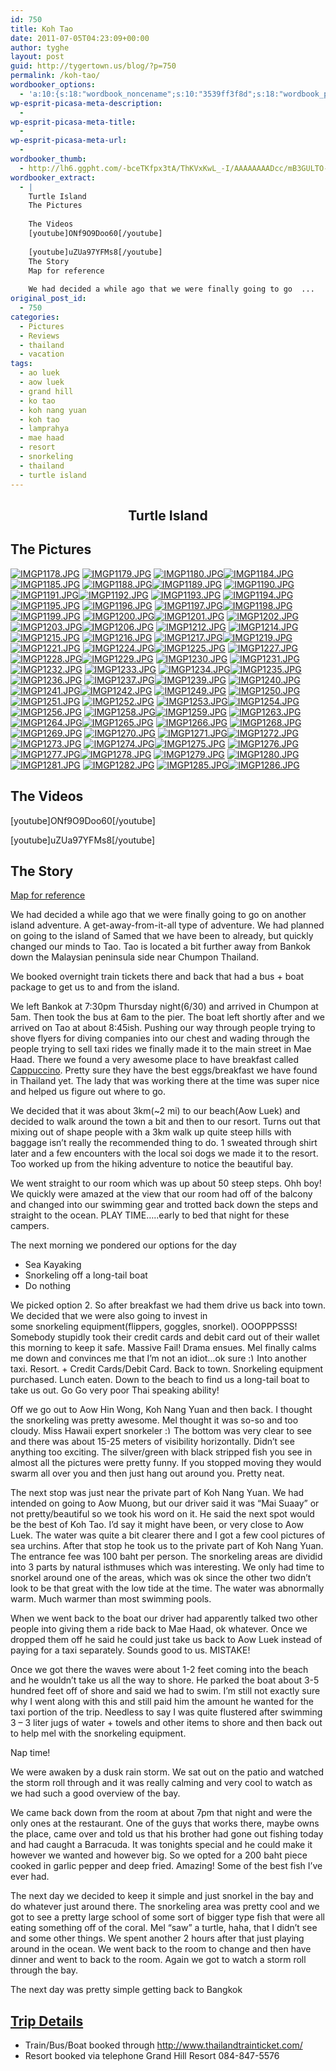 ```yaml
---
id: 750
title: Koh Tao
date: 2011-07-05T04:23:09+00:00
author: tyghe
layout: post
guid: http://tygertown.us/blog/?p=750
permalink: /koh-tao/
wordbooker_options:
  - 'a:10:{s:18:"wordbook_noncename";s:10:"3539ff3f8d";s:18:"wordbook_page_post";s:4:"-100";s:18:"wordbook_orandpage";s:1:"2";s:23:"wordbook_default_author";s:1:"2";s:23:"wordbook_extract_length";s:3:"256";s:19:"wordbook_actionlink";s:3:"300";s:26:"wordbooker_publish_default";s:2:"on";s:18:"wordbook_attribute";s:31:"Posted a new post on their blog";s:29:"wordbooker_status_update_text";s:35:": New blog post :  %title% - %link%";s:20:"wordbook_comment_get";s:2:"on";}'
wp-esprit-picasa-meta-description:
  - 
wp-esprit-picasa-meta-title:
  - 
wp-esprit-picasa-meta-url:
  - 
wordbooker_thumb:
  - http://lh6.ggpht.com/-bceTKfpx3tA/ThKVxKwL_-I/AAAAAAAADcc/mB3GULTO-18/s200/IMGP1178.JPG
wordbooker_extract:
  - |
    Turtle Island
    The Pictures
                                                       
    The Videos
    [youtube]ONf9O9Doo60[/youtube]
    
    [youtube]uZUa97YFMs8[/youtube]
    The Story
    Map for reference
    
    We had decided a while ago that we were finally going to go  ...
original_post_id:
  - 750
categories:
  - Pictures
  - Reviews
  - thailand
  - vacation
tags:
  - ao luek
  - aow luek
  - grand hill
  - ko tao
  - koh nang yuan
  - koh tao
  - lamprahya
  - mae haad
  - resort
  - snorkeling
  - thailand
  - turtle island
---
```

<h2 style="text-align:center;">
  Turtle Island
</h2>

## <!--more-->The Pictures

<a href="http://lh6.ggpht.com/-bceTKfpx3tA/ThKVxKwL_-I/AAAAAAAADcc/mB3GULTO-18/s800/IMGP1178.JPG" rel="lightbox[750]"><img src="http://lh6.ggpht.com/-bceTKfpx3tA/ThKVxKwL_-I/AAAAAAAADcc/mB3GULTO-18/s200/IMGP1178.JPG" alt="IMGP1178.JPG" /></a> <a href="http://lh6.ggpht.com/-xoaSetFveC0/ThKVy5YcV_I/AAAAAAAADcg/PUqMH1MGfDw/s800/IMGP1179.JPG" rel="lightbox[750]"><img src="http://lh6.ggpht.com/-xoaSetFveC0/ThKVy5YcV_I/AAAAAAAADcg/PUqMH1MGfDw/s200/IMGP1179.JPG" alt="IMGP1179.JPG" /></a> <a href="http://lh6.ggpht.com/-B4yRJsiSP8E/ThKV0Y0qgKI/AAAAAAAADck/GSC8k-hS6Es/s800/IMGP1180.JPG" rel="lightbox[750]"><img src="http://lh6.ggpht.com/-B4yRJsiSP8E/ThKV0Y0qgKI/AAAAAAAADck/GSC8k-hS6Es/s200/IMGP1180.JPG" alt="IMGP1180.JPG" /></a><a href="http://lh5.ggpht.com/-dSz9sS_xfQc/ThKV1-RjsdI/AAAAAAAADco/fUA4frMwHjM/s800/IMGP1184.JPG" rel="lightbox[750]"><img src="http://lh5.ggpht.com/-dSz9sS_xfQc/ThKV1-RjsdI/AAAAAAAADco/fUA4frMwHjM/s200/IMGP1184.JPG" alt="IMGP1184.JPG" /></a> <a href="http://lh5.ggpht.com/-DZ1bJVdlNAA/ThKV2o7kKjI/AAAAAAAADcs/NWS45hRpAVQ/s800/IMGP1185.JPG" rel="lightbox[750]"><img src="http://lh5.ggpht.com/-DZ1bJVdlNAA/ThKV2o7kKjI/AAAAAAAADcs/NWS45hRpAVQ/s200/IMGP1185.JPG" alt="IMGP1185.JPG" /></a> <a href="http://lh5.ggpht.com/-gby9V8wnm-4/ThKV3iSUvvI/AAAAAAAADcw/o3gYe6vybtY/s800/IMGP1188.JPG" rel="lightbox[750]"><img src="http://lh5.ggpht.com/-gby9V8wnm-4/ThKV3iSUvvI/AAAAAAAADcw/o3gYe6vybtY/s200/IMGP1188.JPG" alt="IMGP1188.JPG" /></a><a href="http://lh3.ggpht.com/-88eFvcSjsOw/ThKV4bd7TOI/AAAAAAAADc0/xIZVgyH_-VQ/s800/IMGP1189.JPG" rel="lightbox[750]"><img src="http://lh3.ggpht.com/-88eFvcSjsOw/ThKV4bd7TOI/AAAAAAAADc0/xIZVgyH_-VQ/s200/IMGP1189.JPG" alt="IMGP1189.JPG" /></a> <a href="http://lh4.ggpht.com/-1ooof13sLIc/ThKV5EZp6_I/AAAAAAAADc4/zlx-WeggrmI/s800/IMGP1190.JPG" rel="lightbox[750]"><img src="http://lh4.ggpht.com/-1ooof13sLIc/ThKV5EZp6_I/AAAAAAAADc4/zlx-WeggrmI/s200/IMGP1190.JPG" alt="IMGP1190.JPG" /></a> <a href="http://lh6.ggpht.com/-lpHU0Wfq2pE/ThKV5mjx1yI/AAAAAAAADc8/9OHJ3DOWrDk/s800/IMGP1191.JPG" rel="lightbox[750]"><img src="http://lh6.ggpht.com/-lpHU0Wfq2pE/ThKV5mjx1yI/AAAAAAAADc8/9OHJ3DOWrDk/s200/IMGP1191.JPG" alt="IMGP1191.JPG" /></a><a href="http://lh5.ggpht.com/-11KdxI11bwg/ThKV6ZJJIeI/AAAAAAAADdA/WWz5ZE3cAk8/s800/IMGP1192.JPG" rel="lightbox[750]"><img src="http://lh5.ggpht.com/-11KdxI11bwg/ThKV6ZJJIeI/AAAAAAAADdA/WWz5ZE3cAk8/s200/IMGP1192.JPG" alt="IMGP1192.JPG" /></a> <a href="http://lh4.ggpht.com/-qZIYnTrecVM/ThKV7HiNnsI/AAAAAAAADdE/8MDHtIydKw4/s800/IMGP1193.JPG" rel="lightbox[750]"><img src="http://lh4.ggpht.com/-qZIYnTrecVM/ThKV7HiNnsI/AAAAAAAADdE/8MDHtIydKw4/s200/IMGP1193.JPG" alt="IMGP1193.JPG" /></a> <a href="http://lh5.ggpht.com/-w4z6faEomQg/ThKV7iEgkRI/AAAAAAAADdI/EFnRmZQHW1M/s800/IMGP1194.JPG" rel="lightbox[750]"><img src="http://lh5.ggpht.com/-w4z6faEomQg/ThKV7iEgkRI/AAAAAAAADdI/EFnRmZQHW1M/s200/IMGP1194.JPG" alt="IMGP1194.JPG" /></a><a href="http://lh3.ggpht.com/-vr4dIVLhHCA/ThKV8NGIP7I/AAAAAAAADdM/Of7PnBa1ogI/s800/IMGP1195.JPG" rel="lightbox[750]"><img src="http://lh3.ggpht.com/-vr4dIVLhHCA/ThKV8NGIP7I/AAAAAAAADdM/Of7PnBa1ogI/s200/IMGP1195.JPG" alt="IMGP1195.JPG" /></a> <a href="http://lh6.ggpht.com/-pUIVgwObzJs/ThKV9rspMrI/AAAAAAAADdQ/MAAQ3jhX-Xg/s800/IMGP1196.JPG" rel="lightbox[750]"><img src="http://lh6.ggpht.com/-pUIVgwObzJs/ThKV9rspMrI/AAAAAAAADdQ/MAAQ3jhX-Xg/s200/IMGP1196.JPG" alt="IMGP1196.JPG" /></a> <a href="http://lh4.ggpht.com/-piN51lKJ4tU/ThKV-ReYzVI/AAAAAAAADdU/-eCuiFMqrYs/s800/IMGP1197.JPG" rel="lightbox[750]"><img src="http://lh4.ggpht.com/-piN51lKJ4tU/ThKV-ReYzVI/AAAAAAAADdU/-eCuiFMqrYs/s200/IMGP1197.JPG" alt="IMGP1197.JPG" /></a><a href="http://lh4.ggpht.com/-gNkQWcAZitY/ThKV_FG1umI/AAAAAAAADdY/tDE1bmyh8-U/s800/IMGP1198.JPG" rel="lightbox[750]"><img src="http://lh4.ggpht.com/-gNkQWcAZitY/ThKV_FG1umI/AAAAAAAADdY/tDE1bmyh8-U/s200/IMGP1198.JPG" alt="IMGP1198.JPG" /></a> <a href="http://lh6.ggpht.com/-nOgpnNyefv8/ThKV_vwh2vI/AAAAAAAADdc/AC5s9c7mhlE/s800/IMGP1199.JPG" rel="lightbox[750]"><img src="http://lh6.ggpht.com/-nOgpnNyefv8/ThKV_vwh2vI/AAAAAAAADdc/AC5s9c7mhlE/s200/IMGP1199.JPG" alt="IMGP1199.JPG" /></a> <a href="http://lh6.ggpht.com/-dwtzJMEYL8g/ThKWAhlVGlI/AAAAAAAADdg/y7OzNNszhhU/s800/IMGP1200.JPG" rel="lightbox[750]"><img src="http://lh6.ggpht.com/-dwtzJMEYL8g/ThKWAhlVGlI/AAAAAAAADdg/y7OzNNszhhU/s200/IMGP1200.JPG" alt="IMGP1200.JPG" /></a><a href="http://lh3.ggpht.com/-thKIIot7G3Q/ThKWBNs4cLI/AAAAAAAADdk/ffTQSDaU-eE/s800/IMGP1201.JPG" rel="lightbox[750]"><img src="http://lh3.ggpht.com/-thKIIot7G3Q/ThKWBNs4cLI/AAAAAAAADdk/ffTQSDaU-eE/s200/IMGP1201.JPG" alt="IMGP1201.JPG" /></a> <a href="http://lh3.ggpht.com/-8JONgr4SPc0/ThKWB-AJ0YI/AAAAAAAADdo/v_xOy_mfhbo/s800/IMGP1202.JPG" rel="lightbox[750]"><img src="http://lh3.ggpht.com/-8JONgr4SPc0/ThKWB-AJ0YI/AAAAAAAADdo/v_xOy_mfhbo/s200/IMGP1202.JPG" alt="IMGP1202.JPG" /></a> <a href="http://lh4.ggpht.com/-m5O3mH0MMRM/ThKWC_YmFzI/AAAAAAAADds/0UvMbe7QLig/s800/IMGP1203.JPG" rel="lightbox[750]"><img src="http://lh4.ggpht.com/-m5O3mH0MMRM/ThKWC_YmFzI/AAAAAAAADds/0UvMbe7QLig/s200/IMGP1203.JPG" alt="IMGP1203.JPG" /></a><a href="http://lh6.ggpht.com/-JViq59mz0ZE/ThKWEWeKuOI/AAAAAAAADd0/txl6KV7RtBI/s800/IMGP1206.JPG" rel="lightbox[750]"><img src="http://lh6.ggpht.com/-JViq59mz0ZE/ThKWEWeKuOI/AAAAAAAADd0/txl6KV7RtBI/s200/IMGP1206.JPG" alt="IMGP1206.JPG" /></a> <a href="http://lh4.ggpht.com/-B0Hh9JjM2QI/ThKWFhqbCLI/AAAAAAAADd4/LbXWI3BIgAY/s800/IMGP1212.JPG" rel="lightbox[750]"><img src="http://lh4.ggpht.com/-B0Hh9JjM2QI/ThKWFhqbCLI/AAAAAAAADd4/LbXWI3BIgAY/s200/IMGP1212.JPG" alt="IMGP1212.JPG" /></a> <a href="http://lh5.ggpht.com/-6YOjA_2-0g4/ThKWGcRp4EI/AAAAAAAADd8/aVQOLGDpj9A/s800/IMGP1214.JPG" rel="lightbox[750]"><img src="http://lh5.ggpht.com/-6YOjA_2-0g4/ThKWGcRp4EI/AAAAAAAADd8/aVQOLGDpj9A/s200/IMGP1214.JPG" alt="IMGP1214.JPG" /></a><a href="http://lh6.ggpht.com/-dyamUguWhpk/ThKWHM7_rOI/AAAAAAAADeA/UaIdT8EeKO8/s800/IMGP1215.JPG" rel="lightbox[750]"><img src="http://lh6.ggpht.com/-dyamUguWhpk/ThKWHM7_rOI/AAAAAAAADeA/UaIdT8EeKO8/s200/IMGP1215.JPG" alt="IMGP1215.JPG" /></a> <a href="http://lh3.ggpht.com/-OqWVEB3fiAo/ThKWHhC2hTI/AAAAAAAADeE/zOtZKr_zqZY/s800/IMGP1216.JPG" rel="lightbox[750]"><img src="http://lh3.ggpht.com/-OqWVEB3fiAo/ThKWHhC2hTI/AAAAAAAADeE/zOtZKr_zqZY/s200/IMGP1216.JPG" alt="IMGP1216.JPG" /></a> <a href="http://lh6.ggpht.com/-Va08_1ML7ww/ThKWIavGgtI/AAAAAAAADeI/-6GMV0yJTHo/s800/IMGP1217.JPG" rel="lightbox[750]"><img src="http://lh6.ggpht.com/-Va08_1ML7ww/ThKWIavGgtI/AAAAAAAADeI/-6GMV0yJTHo/s200/IMGP1217.JPG" alt="IMGP1217.JPG" /></a><a href="http://lh4.ggpht.com/-5NbrIGuVGzk/ThKWJONJANI/AAAAAAAADeM/nDIY8CJClU4/s800/IMGP1219.JPG" rel="lightbox[750]"><img src="http://lh4.ggpht.com/-5NbrIGuVGzk/ThKWJONJANI/AAAAAAAADeM/nDIY8CJClU4/s200/IMGP1219.JPG" alt="IMGP1219.JPG" /></a> <a href="http://lh3.ggpht.com/-sCZXAnBYu8w/ThKWJs4K8lI/AAAAAAAADeQ/8MyWUfRGSRE/s800/IMGP1221.JPG" rel="lightbox[750]"><img src="http://lh3.ggpht.com/-sCZXAnBYu8w/ThKWJs4K8lI/AAAAAAAADeQ/8MyWUfRGSRE/s200/IMGP1221.JPG" alt="IMGP1221.JPG" /></a> <a href="http://lh5.ggpht.com/-Eiwiw3T88qc/ThKWKQvNWsI/AAAAAAAADeU/JtKW8_szPeM/s800/IMGP1224.JPG" rel="lightbox[750]"><img src="http://lh5.ggpht.com/-Eiwiw3T88qc/ThKWKQvNWsI/AAAAAAAADeU/JtKW8_szPeM/s200/IMGP1224.JPG" alt="IMGP1224.JPG" /></a><a href="http://lh4.ggpht.com/-qCwhw-0SeL4/ThKWLSNE9LI/AAAAAAAADeY/o4vJOlB80qI/s800/IMGP1225.JPG" rel="lightbox[750]"><img src="http://lh4.ggpht.com/-qCwhw-0SeL4/ThKWLSNE9LI/AAAAAAAADeY/o4vJOlB80qI/s200/IMGP1225.JPG" alt="IMGP1225.JPG" /></a> <a href="http://lh3.ggpht.com/-dQLn1kuQZts/ThKWMETknCI/AAAAAAAADec/RrQ-HcYz4lY/s800/IMGP1227.JPG" rel="lightbox[750]"><img src="http://lh3.ggpht.com/-dQLn1kuQZts/ThKWMETknCI/AAAAAAAADec/RrQ-HcYz4lY/s200/IMGP1227.JPG" alt="IMGP1227.JPG" /></a> <a href="http://lh6.ggpht.com/-77NUwg9urq0/ThKWNEvXOwI/AAAAAAAADeg/RNU5N4NyHEw/s800/IMGP1228.JPG" rel="lightbox[750]"><img src="http://lh6.ggpht.com/-77NUwg9urq0/ThKWNEvXOwI/AAAAAAAADeg/RNU5N4NyHEw/s200/IMGP1228.JPG" alt="IMGP1228.JPG" /></a><a href="http://lh6.ggpht.com/-lyWvf9QJ2lE/ThKWOPzXIlI/AAAAAAAADek/OAXPJJbW-7Q/s800/IMGP1229.JPG" rel="lightbox[750]"><img src="http://lh6.ggpht.com/-lyWvf9QJ2lE/ThKWOPzXIlI/AAAAAAAADek/OAXPJJbW-7Q/s200/IMGP1229.JPG" alt="IMGP1229.JPG" /></a> <a href="http://lh5.ggpht.com/-MuivD0eS3Wk/ThKXYeXx82I/AAAAAAAADes/-Y2xBxXHUwo/s800/IMGP1230.JPG" rel="lightbox[750]"><img src="http://lh5.ggpht.com/-MuivD0eS3Wk/ThKXYeXx82I/AAAAAAAADes/-Y2xBxXHUwo/s200/IMGP1230.JPG" alt="IMGP1230.JPG" /></a> <a href="http://lh6.ggpht.com/-kNsemYTPT_M/ThKYbTYiajI/AAAAAAAADe0/7GYkhm7e74I/s800/IMGP1231.JPG" rel="lightbox[750]"><img src="http://lh6.ggpht.com/-kNsemYTPT_M/ThKYbTYiajI/AAAAAAAADe0/7GYkhm7e74I/s200/IMGP1231.JPG" alt="IMGP1231.JPG" /></a><a href="http://lh5.ggpht.com/-EnogN08E7Lw/ThKYcsLgP9I/AAAAAAAADe4/tAq3ub5fWVE/s800/IMGP1232.JPG" rel="lightbox[750]"><img src="http://lh5.ggpht.com/-EnogN08E7Lw/ThKYcsLgP9I/AAAAAAAADe4/tAq3ub5fWVE/s200/IMGP1232.JPG" alt="IMGP1232.JPG" /></a> <a href="http://lh4.ggpht.com/-mUzjmJR9G3o/ThKYdmqPuyI/AAAAAAAADe8/WToQkgVUTvU/s800/IMGP1233.JPG" rel="lightbox[750]"><img src="http://lh4.ggpht.com/-mUzjmJR9G3o/ThKYdmqPuyI/AAAAAAAADe8/WToQkgVUTvU/s200/IMGP1233.JPG" alt="IMGP1233.JPG" /></a> <a href="http://lh5.ggpht.com/-tAC9JoUjjUw/ThKYef65WnI/AAAAAAAADfA/ehuzA7-ZZUk/s800/IMGP1234.JPG" rel="lightbox[750]"><img src="http://lh5.ggpht.com/-tAC9JoUjjUw/ThKYef65WnI/AAAAAAAADfA/ehuzA7-ZZUk/s200/IMGP1234.JPG" alt="IMGP1234.JPG" /></a><a href="http://lh5.ggpht.com/-pbJoXNe_wyg/ThKYe_2ve3I/AAAAAAAADfE/oGptFMYojSg/s800/IMGP1235.JPG" rel="lightbox[750]"><img src="http://lh5.ggpht.com/-pbJoXNe_wyg/ThKYe_2ve3I/AAAAAAAADfE/oGptFMYojSg/s200/IMGP1235.JPG" alt="IMGP1235.JPG" /></a> <a href="http://lh5.ggpht.com/-E_4oZIsxo50/ThKYfzTDDDI/AAAAAAAADfI/v_6BN1UNkC4/s800/IMGP1236.JPG" rel="lightbox[750]"><img src="http://lh5.ggpht.com/-E_4oZIsxo50/ThKYfzTDDDI/AAAAAAAADfI/v_6BN1UNkC4/s200/IMGP1236.JPG" alt="IMGP1236.JPG" /></a> <a href="http://lh4.ggpht.com/-57m9JEO8Mmo/ThKYg6Feq_I/AAAAAAAADfM/VYqRevvIDCc/s800/IMGP1237.JPG" rel="lightbox[750]"><img src="http://lh4.ggpht.com/-57m9JEO8Mmo/ThKYg6Feq_I/AAAAAAAADfM/VYqRevvIDCc/s200/IMGP1237.JPG" alt="IMGP1237.JPG" /></a><a href="http://lh5.ggpht.com/-W6irTgMYgeI/ThKYiMU2q6I/AAAAAAAADfQ/JoHfa-z7YDM/s800/IMGP1239.JPG" rel="lightbox[750]"><img src="http://lh5.ggpht.com/-W6irTgMYgeI/ThKYiMU2q6I/AAAAAAAADfQ/JoHfa-z7YDM/s200/IMGP1239.JPG" alt="IMGP1239.JPG" /></a> <a href="http://lh6.ggpht.com/-S2AzwRTGCGA/ThKYjHvHSRI/AAAAAAAADfU/076Dewi97IM/s800/IMGP1240.JPG" rel="lightbox[750]"><img src="http://lh6.ggpht.com/-S2AzwRTGCGA/ThKYjHvHSRI/AAAAAAAADfU/076Dewi97IM/s200/IMGP1240.JPG" alt="IMGP1240.JPG" /></a> <a href="http://lh5.ggpht.com/-EkusrCrIeeI/ThKYjzSzicI/AAAAAAAADfY/lnv01pkN8kM/s800/IMGP1241.JPG" rel="lightbox[750]"><img src="http://lh5.ggpht.com/-EkusrCrIeeI/ThKYjzSzicI/AAAAAAAADfY/lnv01pkN8kM/s200/IMGP1241.JPG" alt="IMGP1241.JPG" /></a><a href="http://lh4.ggpht.com/-aSv5s8KyCbM/ThKYktRzr2I/AAAAAAAADfc/BWV70xq1d3w/s800/IMGP1242.JPG" rel="lightbox[750]"><img src="http://lh4.ggpht.com/-aSv5s8KyCbM/ThKYktRzr2I/AAAAAAAADfc/BWV70xq1d3w/s200/IMGP1242.JPG" alt="IMGP1242.JPG" /></a> <a href="http://lh6.ggpht.com/-1DCCZ0XZvUE/ThKYlfgWDII/AAAAAAAADfg/r5BWnoVGxx8/s800/IMGP1249.JPG" rel="lightbox[750]"><img src="http://lh6.ggpht.com/-1DCCZ0XZvUE/ThKYlfgWDII/AAAAAAAADfg/r5BWnoVGxx8/s200/IMGP1249.JPG" alt="IMGP1249.JPG" /></a> <a href="http://lh5.ggpht.com/-dKuSyfU2kDA/ThKYmIbyXnI/AAAAAAAADfk/CO_OkiKa6kQ/s800/IMGP1250.JPG" rel="lightbox[750]"><img src="http://lh5.ggpht.com/-dKuSyfU2kDA/ThKYmIbyXnI/AAAAAAAADfk/CO_OkiKa6kQ/s200/IMGP1250.JPG" alt="IMGP1250.JPG" /></a><a href="http://lh4.ggpht.com/-TIgueCQH1ck/ThKYmx2u1sI/AAAAAAAADfo/xMYrmzb-EJA/s800/IMGP1251.JPG" rel="lightbox[750]"><img src="http://lh4.ggpht.com/-TIgueCQH1ck/ThKYmx2u1sI/AAAAAAAADfo/xMYrmzb-EJA/s200/IMGP1251.JPG" alt="IMGP1251.JPG" /></a> <a href="http://lh3.ggpht.com/-fe9grD8M6HY/ThKYnoxCt6I/AAAAAAAADfs/bS4fQ97KDHw/s800/IMGP1252.JPG" rel="lightbox[750]"><img src="http://lh3.ggpht.com/-fe9grD8M6HY/ThKYnoxCt6I/AAAAAAAADfs/bS4fQ97KDHw/s200/IMGP1252.JPG" alt="IMGP1252.JPG" /></a> <a href="http://lh5.ggpht.com/-jz_h-JuaXxY/ThKYppec0ZI/AAAAAAAADfw/Z3AyPuQ6bOs/s800/IMGP1253.JPG" rel="lightbox[750]"><img src="http://lh5.ggpht.com/-jz_h-JuaXxY/ThKYppec0ZI/AAAAAAAADfw/Z3AyPuQ6bOs/s200/IMGP1253.JPG" alt="IMGP1253.JPG" /></a><a href="http://lh3.ggpht.com/-NA03MNjvgNw/ThKYqtiqxjI/AAAAAAAADf0/gaaUZxNtmAs/s800/IMGP1254.JPG" rel="lightbox[750]"><img src="http://lh3.ggpht.com/-NA03MNjvgNw/ThKYqtiqxjI/AAAAAAAADf0/gaaUZxNtmAs/s200/IMGP1254.JPG" alt="IMGP1254.JPG" /></a> <a href="http://lh4.ggpht.com/-56ffS_xM-CQ/ThKYrYRIyFI/AAAAAAAADf4/yBBLHhBZOl4/s800/IMGP1256.JPG" rel="lightbox[750]"><img src="http://lh4.ggpht.com/-56ffS_xM-CQ/ThKYrYRIyFI/AAAAAAAADf4/yBBLHhBZOl4/s200/IMGP1256.JPG" alt="IMGP1256.JPG" /></a> <a href="http://lh5.ggpht.com/-LYohB172Tfg/ThKYsNjqe-I/AAAAAAAADf8/Ms7v3ZURVKQ/s800/IMGP1258.JPG" rel="lightbox[750]"><img src="http://lh5.ggpht.com/-LYohB172Tfg/ThKYsNjqe-I/AAAAAAAADf8/Ms7v3ZURVKQ/s200/IMGP1258.JPG" alt="IMGP1258.JPG" /></a><a href="http://lh4.ggpht.com/-eQ89ZzVSkJI/ThKYsmZvwmI/AAAAAAAADgA/t3GtzmNssxI/s800/IMGP1259.JPG" rel="lightbox[750]"><img src="http://lh4.ggpht.com/-eQ89ZzVSkJI/ThKYsmZvwmI/AAAAAAAADgA/t3GtzmNssxI/s200/IMGP1259.JPG" alt="IMGP1259.JPG" /></a> <a href="http://lh4.ggpht.com/-g2FHoCGYgrs/ThKYtRbItHI/AAAAAAAADgE/Ks4cy1Kw-2M/s800/IMGP1263.JPG" rel="lightbox[750]"><img src="http://lh4.ggpht.com/-g2FHoCGYgrs/ThKYtRbItHI/AAAAAAAADgE/Ks4cy1Kw-2M/s200/IMGP1263.JPG" alt="IMGP1263.JPG" /></a> <a href="http://lh6.ggpht.com/-sO9MTEsj1z4/ThKYuQouJuI/AAAAAAAADgI/R80jZp5e6Zk/s800/IMGP1264.JPG" rel="lightbox[750]"><img src="http://lh6.ggpht.com/-sO9MTEsj1z4/ThKYuQouJuI/AAAAAAAADgI/R80jZp5e6Zk/s200/IMGP1264.JPG" alt="IMGP1264.JPG" /></a><a href="http://lh6.ggpht.com/-9kzKyr92_hc/ThKYvHEzzwI/AAAAAAAADgM/Dxcrr2YN-HI/s800/IMGP1265.JPG" rel="lightbox[750]"><img src="http://lh6.ggpht.com/-9kzKyr92_hc/ThKYvHEzzwI/AAAAAAAADgM/Dxcrr2YN-HI/s200/IMGP1265.JPG" alt="IMGP1265.JPG" /></a> <a href="http://lh3.ggpht.com/-EDqg1R1WyRs/ThKYvy9xPEI/AAAAAAAADgQ/m3QH3lirhvU/s800/IMGP1266.JPG" rel="lightbox[750]"><img src="http://lh3.ggpht.com/-EDqg1R1WyRs/ThKYvy9xPEI/AAAAAAAADgQ/m3QH3lirhvU/s200/IMGP1266.JPG" alt="IMGP1266.JPG" /></a> <a href="http://lh3.ggpht.com/-sWVcxQ1O6ag/ThKYwnO609I/AAAAAAAADgU/vEFkfNmb8xk/s800/IMGP1268.JPG" rel="lightbox[750]"><img src="http://lh3.ggpht.com/-sWVcxQ1O6ag/ThKYwnO609I/AAAAAAAADgU/vEFkfNmb8xk/s200/IMGP1268.JPG" alt="IMGP1268.JPG" /></a><a href="http://lh6.ggpht.com/-4PdtVRGXLX8/ThKYxcxaoOI/AAAAAAAADgY/3lWSPclClSg/s800/IMGP1269.JPG" rel="lightbox[750]"><img src="http://lh6.ggpht.com/-4PdtVRGXLX8/ThKYxcxaoOI/AAAAAAAADgY/3lWSPclClSg/s200/IMGP1269.JPG" alt="IMGP1269.JPG" /></a> <a href="http://lh4.ggpht.com/-aBcHJrOjzRk/ThKZA1TKDFI/AAAAAAAADgc/XIrUJrO2APk/s800/IMGP1270.JPG" rel="lightbox[750]"><img src="http://lh4.ggpht.com/-aBcHJrOjzRk/ThKZA1TKDFI/AAAAAAAADgc/XIrUJrO2APk/s200/IMGP1270.JPG" alt="IMGP1270.JPG" /></a> <a href="http://lh4.ggpht.com/-YLFW-cUbvDg/ThKZEDvN18I/AAAAAAAADgg/KhdLZlRXFks/s800/IMGP1271.JPG" rel="lightbox[750]"><img src="http://lh4.ggpht.com/-YLFW-cUbvDg/ThKZEDvN18I/AAAAAAAADgg/KhdLZlRXFks/s200/IMGP1271.JPG" alt="IMGP1271.JPG" /></a><a href="http://lh5.ggpht.com/-cBpmhPz2Jjk/ThKZEhikQLI/AAAAAAAADgk/nSBqVM8w4bo/s800/IMGP1272.JPG" rel="lightbox[750]"><img src="http://lh5.ggpht.com/-cBpmhPz2Jjk/ThKZEhikQLI/AAAAAAAADgk/nSBqVM8w4bo/s200/IMGP1272.JPG" alt="IMGP1272.JPG" /></a> <a href="http://lh5.ggpht.com/-JaUN53WwsF4/ThKZFlS04QI/AAAAAAAADgo/ybKfRGJhEK4/s800/IMGP1273.JPG" rel="lightbox[750]"><img src="http://lh5.ggpht.com/-JaUN53WwsF4/ThKZFlS04QI/AAAAAAAADgo/ybKfRGJhEK4/s200/IMGP1273.JPG" alt="IMGP1273.JPG" /></a> <a href="http://lh6.ggpht.com/-cY1rw0kejBE/ThKZSgGJq4I/AAAAAAAADgs/twbZhAJo8wI/s800/IMGP1274.JPG" rel="lightbox[750]"><img src="http://lh6.ggpht.com/-cY1rw0kejBE/ThKZSgGJq4I/AAAAAAAADgs/twbZhAJo8wI/s200/IMGP1274.JPG" alt="IMGP1274.JPG" /></a><a href="http://lh5.ggpht.com/-WkBmwhZPPmY/ThKZT6SXZQI/AAAAAAAADgw/6aaKPBCkSPQ/s800/IMGP1275.JPG" rel="lightbox[750]"><img src="http://lh5.ggpht.com/-WkBmwhZPPmY/ThKZT6SXZQI/AAAAAAAADgw/6aaKPBCkSPQ/s200/IMGP1275.JPG" alt="IMGP1275.JPG" /></a> <a href="http://lh5.ggpht.com/-O_cpkol6zKI/ThKZU8wbNOI/AAAAAAAADg0/rXyXkILpZZ4/s800/IMGP1276.JPG" rel="lightbox[750]"><img src="http://lh5.ggpht.com/-O_cpkol6zKI/ThKZU8wbNOI/AAAAAAAADg0/rXyXkILpZZ4/s200/IMGP1276.JPG" alt="IMGP1276.JPG" /></a> <a href="http://lh3.ggpht.com/-2UyWklszQB0/ThKZV-axPQI/AAAAAAAADg4/eseBQMuRREs/s800/IMGP1277.JPG" rel="lightbox[750]"><img src="http://lh3.ggpht.com/-2UyWklszQB0/ThKZV-axPQI/AAAAAAAADg4/eseBQMuRREs/s200/IMGP1277.JPG" alt="IMGP1277.JPG" /></a><a href="http://lh6.ggpht.com/-1JjFw7PB6N0/ThKZWhpl7fI/AAAAAAAADg8/N-gvOryJj9g/s800/IMGP1278.JPG" rel="lightbox[750]"><img src="http://lh6.ggpht.com/-1JjFw7PB6N0/ThKZWhpl7fI/AAAAAAAADg8/N-gvOryJj9g/s200/IMGP1278.JPG" alt="IMGP1278.JPG" /></a> <a href="http://lh4.ggpht.com/--FY9VRu4nA0/ThKZXgfvdWI/AAAAAAAADhA/ujmO6qxGQUg/s800/IMGP1279.JPG" rel="lightbox[750]"><img src="http://lh4.ggpht.com/--FY9VRu4nA0/ThKZXgfvdWI/AAAAAAAADhA/ujmO6qxGQUg/s200/IMGP1279.JPG" alt="IMGP1279.JPG" /></a> <a href="http://lh4.ggpht.com/-wsqu-lAHG0s/ThKZYcgkxdI/AAAAAAAADhE/yo2GRoYOLwk/s800/IMGP1280.JPG" rel="lightbox[750]"><img src="http://lh4.ggpht.com/-wsqu-lAHG0s/ThKZYcgkxdI/AAAAAAAADhE/yo2GRoYOLwk/s200/IMGP1280.JPG" alt="IMGP1280.JPG" /></a> <a href="http://lh5.ggpht.com/-JpMCgK9NK8M/ThKZZCduSLI/AAAAAAAADhI/jvpY_iGmVgY/s800/IMGP1281.JPG" rel="lightbox[750]"><img src="http://lh5.ggpht.com/-JpMCgK9NK8M/ThKZZCduSLI/AAAAAAAADhI/jvpY_iGmVgY/s200/IMGP1281.JPG" alt="IMGP1281.JPG" /></a> <a href="http://lh3.ggpht.com/-qgyWjtEQBkk/ThKZaVfrrRI/AAAAAAAADhM/tZCjmnQQEbk/s800/IMGP1282.JPG" rel="lightbox[750]"><img src="http://lh3.ggpht.com/-qgyWjtEQBkk/ThKZaVfrrRI/AAAAAAAADhM/tZCjmnQQEbk/s200/IMGP1282.JPG" alt="IMGP1282.JPG" /></a> <a href="http://lh6.ggpht.com/-tZnakUBIFoI/ThKZbQl2D5I/AAAAAAAADhQ/Zx2pSPJX9lI/s800/IMGP1285.JPG" rel="lightbox[750]"><img src="http://lh6.ggpht.com/-tZnakUBIFoI/ThKZbQl2D5I/AAAAAAAADhQ/Zx2pSPJX9lI/s200/IMGP1285.JPG" alt="IMGP1285.JPG" /></a><a href="http://lh5.ggpht.com/-zvzc9I_A4BI/ThKZemOk9QI/AAAAAAAADhU/jSFr7WkWnFA/s800/IMGP1286.JPG" rel="lightbox[750]"><img src="http://lh5.ggpht.com/-zvzc9I_A4BI/ThKZemOk9QI/AAAAAAAADhU/jSFr7WkWnFA/s200/IMGP1286.JPG" alt="IMGP1286.JPG" /></a>

## The Videos

[youtube]ONf9O9Doo60[/youtube]

[youtube]uZUa97YFMs8[/youtube]

## The Story

<a title="Koh Tao Map" href="http://maps.google.com/maps/ms?msid=205501341960338681480.0004a74f555017cde0332&msa=0&ll=10.090051,99.820919&spn=0.09177,0.134239" target="_blank">Map for reference</a>

We had decided a while ago that we were finally going to go on another island adventure. A get-away-from-it-all type of adventure. We had planned on going to the island of Samed that we have been to already, but quickly changed our minds to Tao. Tao is located a bit further away from Bankok down the Malaysian peninsula side near Chumpon Thailand.

We booked overnight train tickets there and back that had a bus + boat package to get us to and from the island.

We left Bankok at 7:30pm Thursday night(6/30) and arrived in Chumpon at 5am. Then took the bus at 6am to the pier. The boat left shortly after and we arrived on Tao at about 8:45ish. Pushing our way through people trying to shove flyers for diving companies into our chest and wading through the people trying to sell taxi rides we finally made it to the main street in Mae Haad. There we found a very awesome place to have breakfast called <a title="Cappuccino French Bistro" href="http://www.cappuccino-frenchbistro.com/index.php" target="_blank">Cappuccino</a>. Pretty sure they have the best eggs/breakfast we have found in Thailand yet. The lady that was working there at the time was super nice and helped us figure out where to go.

We decided that it was about 3km(~2 mi) to our beach(Aow Luek) and decided to walk around the town a bit and then to our resort. Turns out that mixing out of shape people with a 3km walk up quite steep hills with baggage isn&#8217;t really the recommended thing to do. 1 sweated through shirt later and a few encounters with the local soi dogs we made it to the resort. Too worked up from the hiking adventure to notice the beautiful bay.

We went straight to our room which was up about 50 steep steps. Ohh boy! We quickly were amazed at the view that our room had off of the balcony and changed into our swimming gear and trotted back down the steps and straight to the ocean. PLAY TIME&#8230;..early to bed that night for these campers.

The next morning we pondered our options for the day

  * Sea Kayaking
  * Snorkeling off a long-tail boat
  * Do nothing

We picked option 2. So after breakfast we had them drive us back into town. We decided that we were also going to invest in some snorkeling equipment(flippers, goggles, snorkel). OOOPPPSSS! Somebody stupidly took their credit cards and debit card out of their wallet this morning to keep it safe. Massive Fail! Drama ensues. Mel finally calms me down and convinces me that I&#8217;m not an idiot&#8230;ok sure  <img src="https://tygertown.us/wp-includes/images/smilies/simple-smile.png" alt=":)" class="wp-smiley" style="height: 1em; max-height: 1em;" />Into another taxi. Resort. + Credit Cards/Debit Card. Back to town. Snorkeling equipment purchased. Lunch eaten. Down to the beach to find us a long-tail boat to take us out. Go Go very poor Thai speaking ability!

Off we go out to Aow Hin Wong, Koh Nang Yuan and then back. I thought the snorkeling was pretty awesome. Mel thought it was so-so and too cloudy. Miss Hawaii expert snorkeler  <img src="https://tygertown.us/wp-includes/images/smilies/simple-smile.png" alt=":)" class="wp-smiley" style="height: 1em; max-height: 1em;" />The bottom was very clear to see and there was about 15-25 meters of visibility horizontally. Didn&#8217;t see anything too exciting. The silver/green with black stripped fish you see in almost all the pictures were pretty funny. If you stopped moving they would swarm all over you and then just hang out around you. Pretty neat.

The next stop was just near the private part of Koh Nang Yuan. We had intended on going to Aow Muong, but our driver said it was &#8220;Mai Suaay&#8221; or not pretty/beautiful so we took his word on it. He said the next spot would be the best of Koh Tao. I&#8217;d say it might have been, or very close to Aow Luek. The water was quite a bit clearer there and I got a few cool pictures of sea urchins. After that stop he took us to the private part of Koh Nang Yuan. The entrance fee was 100 baht per person. The snorkeling areas are dividid into 3 parts by natural isthmuses which was interesting. We only had time to snorkel around one of the areas, which was ok since the other two didn&#8217;t look to be that great with the low tide at the time. The water was abnormally warm. Much warmer than most swimming pools.

When we went back to the boat our driver had apparently talked two other people into giving them a ride back to Mae Haad, ok whatever. Once we dropped them off he said he could just take us back to Aow Luek instead of paying for a taxi separately. Sounds good to us. MISTAKE!

Once we got there the waves were about 1-2 feet coming into the beach and he wouldn&#8217;t take us all the way to shore. He parked the boat about 3-5 hundred feet off of shore and said we had to swim. I&#8217;m still not exactly sure why I went along with this and still paid him the amount he wanted for the taxi portion of the trip. Needless to say I was quite flustered after swimming 3 &#8211; 3 liter jugs of water + towels and other items to shore and then back out to help mel with the snorkeling equipment.

Nap time!

We were awaken by a dusk rain storm. We sat out on the patio and watched the storm roll through and it was really calming and very cool to watch as we had such a good overview of the bay.

We came back down from the room at about 7pm that night and were the only ones at the restaurant. One of the guys that works there, maybe owns the place, came over and told us that his brother had gone out fishing today and had caught a Barracuda. It was tonights special and he could make it however we wanted and however big. So we opted for a 200 baht piece cooked in garlic pepper and deep fried. Amazing! Some of the best fish I&#8217;ve ever had.

The next day we decided to keep it simple and just snorkel in the bay and do whatever just around there. The snorkeling area was pretty cool and we got to see a pretty large school of some sort of bigger type fish that were all eating something off of the coral. Mel &#8220;saw&#8221; a turtle, haha, that I didn&#8217;t see and some other things. We spent another 2 hours after that just playing around in the ocean. We went back to the room to change and then have dinner and went to back to the room. Again we got to watch a storm roll through the bay.

The next day was pretty simple getting back to Bangkok

## <span style="text-decoration:underline;">Trip Details</span>

  * Train/Bus/Boat booked through <a title="Thailand Train Ticket" href="http://www.thailandtrainticket.com/" target="_blank">http://www.thailandtrainticket.com/</a>
  * Resort booked via telephone Grand Hill Resort 084-847-5576